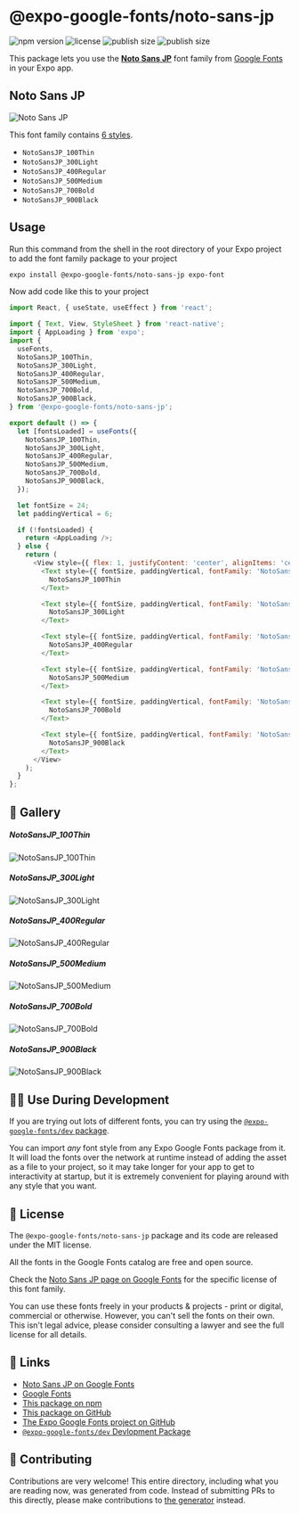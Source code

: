 # @expo-google-fonts/noto-sans-jp

![npm version](https://flat.badgen.net/npm/v/@expo-google-fonts/noto-sans-jp)
![license](https://flat.badgen.net/github/license/expo/google-fonts)
![publish size](https://flat.badgen.net/packagephobia/install/@expo-google-fonts/noto-sans-jp)
![publish size](https://flat.badgen.net/packagephobia/publish/@expo-google-fonts/noto-sans-jp)

This package lets you use the [**Noto Sans JP**](https://fonts.google.com/specimen/Noto+Sans+JP) font family from [Google Fonts](https://fonts.google.com/) in your Expo app.

## Noto Sans JP

![Noto Sans JP](./font-family.png)

This font family contains [6 styles](#-gallery).

- `NotoSansJP_100Thin`
- `NotoSansJP_300Light`
- `NotoSansJP_400Regular`
- `NotoSansJP_500Medium`
- `NotoSansJP_700Bold`
- `NotoSansJP_900Black`

## Usage

Run this command from the shell in the root directory of your Expo project to add the font family package to your project
```sh
expo install @expo-google-fonts/noto-sans-jp expo-font
```

Now add code like this to your project
```js
import React, { useState, useEffect } from 'react';

import { Text, View, StyleSheet } from 'react-native';
import { AppLoading } from 'expo';
import {
  useFonts,
  NotoSansJP_100Thin,
  NotoSansJP_300Light,
  NotoSansJP_400Regular,
  NotoSansJP_500Medium,
  NotoSansJP_700Bold,
  NotoSansJP_900Black,
} from '@expo-google-fonts/noto-sans-jp';

export default () => {
  let [fontsLoaded] = useFonts({
    NotoSansJP_100Thin,
    NotoSansJP_300Light,
    NotoSansJP_400Regular,
    NotoSansJP_500Medium,
    NotoSansJP_700Bold,
    NotoSansJP_900Black,
  });

  let fontSize = 24;
  let paddingVertical = 6;

  if (!fontsLoaded) {
    return <AppLoading />;
  } else {
    return (
      <View style={{ flex: 1, justifyContent: 'center', alignItems: 'center' }}>
        <Text style={{ fontSize, paddingVertical, fontFamily: 'NotoSansJP_100Thin' }}>
          NotoSansJP_100Thin
        </Text>

        <Text style={{ fontSize, paddingVertical, fontFamily: 'NotoSansJP_300Light' }}>
          NotoSansJP_300Light
        </Text>

        <Text style={{ fontSize, paddingVertical, fontFamily: 'NotoSansJP_400Regular' }}>
          NotoSansJP_400Regular
        </Text>

        <Text style={{ fontSize, paddingVertical, fontFamily: 'NotoSansJP_500Medium' }}>
          NotoSansJP_500Medium
        </Text>

        <Text style={{ fontSize, paddingVertical, fontFamily: 'NotoSansJP_700Bold' }}>
          NotoSansJP_700Bold
        </Text>

        <Text style={{ fontSize, paddingVertical, fontFamily: 'NotoSansJP_900Black' }}>
          NotoSansJP_900Black
        </Text>
      </View>
    );
  }
};

```

## 🔡 Gallery

##### NotoSansJP_100Thin
![NotoSansJP_100Thin](./NotoSansJP_100Thin.ttf.png)

##### NotoSansJP_300Light
![NotoSansJP_300Light](./NotoSansJP_300Light.ttf.png)

##### NotoSansJP_400Regular
![NotoSansJP_400Regular](./NotoSansJP_400Regular.ttf.png)

##### NotoSansJP_500Medium
![NotoSansJP_500Medium](./NotoSansJP_500Medium.ttf.png)

##### NotoSansJP_700Bold
![NotoSansJP_700Bold](./NotoSansJP_700Bold.ttf.png)

##### NotoSansJP_900Black
![NotoSansJP_900Black](./NotoSansJP_900Black.ttf.png)


## 👩‍💻 Use During Development

If you are trying out lots of different fonts, you can try using the [`@expo-google-fonts/dev` package](https://github.com/expo/google-fonts/tree/master/font-packages/dev#readme).

You can import *any* font style from any Expo Google Fonts package from it. It will load the fonts
over the network at runtime instead of adding the asset as a file to your project, so it may take longer
for your app to get to interactivity at startup, but it is extremely convenient
for playing around with any style that you want.

## 📖 License

The `@expo-google-fonts/noto-sans-jp` package and its code are released under the MIT license.

All the fonts in the Google Fonts catalog are free and open source.

Check the [Noto Sans JP page on Google Fonts](https://fonts.google.com/specimen/Noto+Sans+JP) for the specific license of this font family.

You can use these fonts freely in your products & projects - print or digital, commercial or otherwise. However, you can't sell the fonts on their own. This isn't legal advice, please consider consulting a lawyer and see the full license for all details.

## 🔗 Links

- [Noto Sans JP on Google Fonts](https://fonts.google.com/specimen/Noto+Sans+JP)
- [Google Fonts](https://fonts.google.com/)
- [This package on npm](https://www.npmjs.com/package/@expo-google-fonts/noto-sans-jp)
- [This package on GitHub](https://github.com/expo/google-fonts/tree/master/font-packages/noto-sans-jp)
- [The Expo Google Fonts project on GitHub](https://github.com/expo/google-fonts)
- [`@expo-google-fonts/dev` Devlopment Package](https://github.com/expo/google-fonts/tree/master/font-packages/dev)

## 🤝 Contributing

Contributions are very welcome! This entire directory, including what you are reading now, was generated from code. Instead of submitting PRs to this directly, please make contributions to [the generator](https://github.com/expo/google-fonts/tree/master/packages/generator) instead.
